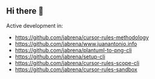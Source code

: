 ## Hi there 👋

Active development in:

- https://github.com/jabrena/cursor-rules-methodology
- https://github.com/jabrena/www.juanantonio.info
- https://github.com/jabrena/plantuml-to-png-cli
- https://github.com/jabrena/setup-cli
- https://github.com/jabrena/cursor-rules-scope-cli
- https://github.com/jabrena/cursor-rules-sandbox

<!--
**jabrena/jabrena** is a ✨ _special_ ✨ repository because its `README.md` (this file) appears on your GitHub profile.

Here are some ideas to get you started:

- 🔭 I’m currently working on ...
- 🌱 I’m currently learning ...
- 👯 I’m looking to collaborate on ...
- 🤔 I’m looking for help with ...
- 💬 Ask me about ...
- 📫 How to reach me: ...
- 😄 Pronouns: ...
- ⚡ Fun fact: ...
-->

